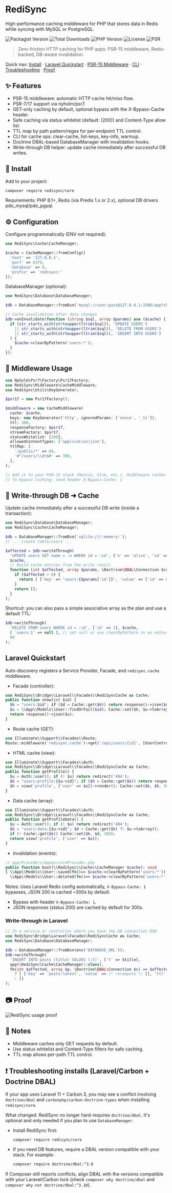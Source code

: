 # RediSync

High-performance caching middleware for PHP that stores data in Redis while syncing with MySQL or PostgreSQL.

![Packagist Version](https://img.shields.io/packagist/v/redisync/core?style=flat-square)
![Total Downloads](https://img.shields.io/packagist/dt/redisync/core?style=flat-square)
![PHP Version](https://img.shields.io/packagist/php-v/redisync/core?style=flat-square)
![License](https://img.shields.io/packagist/l/redisync/core?style=flat-square)
![PSR](https://img.shields.io/badge/PSR--7%2F17-1.x%20%7C%202.x-blue?style=flat-square)

> Zero-friction HTTP caching for PHP apps: PSR-15 middleware, Redis-backed, DB-aware invalidation.

Quick nav: [Install](#-install) · [Laravel Quickstart](#laravel-quickstart) · [PSR-15 Middleware](#-middleware-usage) · [CLI](#-cli) · [Troubleshooting](#-troubleshooting-installs-laravelcarbon--doctrine-dbal) · [Proof](#-proof)

## ✨ Features

- PSR-15 middleware: automatic HTTP cache hit/miss flow.
- PSR-7/17 support via nyholm/psr7.
- GET-only caching by default, optional bypass with the X-Bypass-Cache header.
- Safe caching via status whitelist (default: [200]) and Content-Type allow list.
- TTL map by path pattern/regex for per-endpoint TTL control.
- CLI for cache ops: clear-cache, list-keys, key-info, warmup.
- Doctrine DBAL-based DatabaseManager with invalidation hooks.
- Write-through DB helper: update cache immediately after successful DB writes.

## 🔧 Install

Add to your project:

```bash
composer require redisync/core
```

Requirements: PHP 8.1+, Redis (via Predis 1.x or 2.x), optional DB drivers pdo_mysql/pdo_pgsql.

## ⚙️ Configuration

Configure programmatically (ENV not required):

```php
use RediSync\Cache\CacheManager;

$cache = CacheManager::fromConfig([
  'host' => '127.0.0.1',
  'port' => 6379,
  'database' => 0,
  'prefix' => 'redisync:'
]);
```

DatabaseManager (optional):

```php
use RediSync\Database\DatabaseManager;

$db = DatabaseManager::fromDsn('mysql://user:pass@127.0.0.1:3306/app?charset=utf8mb4');

// Cache invalidation after data changes
$db->onInvalidate(function (string $sql, array $params) use ($cache) {
  if (str_starts_with(strtoupper(ltrim($sql)), 'UPDATE USERS')
    || str_starts_with(strtoupper(ltrim($sql)), 'DELETE FROM USERS')
    || str_starts_with(strtoupper(ltrim($sql)), 'INSERT INTO USERS')
  ) {
    $cache->clearByPattern('users:*');
  }
});
```

## 🧩 Middleware Usage

```php
use Nyholm\Psr7\Factory\Psr17Factory;
use RediSync\Middleware\CacheMiddleware;
use RediSync\Utils\KeyGenerator;

$psr17 = new Psr17Factory();

$middleware = new CacheMiddleware(
  cache: $cache,
  keys: new KeyGenerator('http', ignoredParams: ['nonce', '_ts']),
  ttl: 300,
  responseFactory: $psr17,
  streamFactory: $psr17,
  statusWhitelist: [200],
  allowedContentTypes: ['application/json'],
  ttlMap: [
    '/public/*' => 60,
    '#^/users/\\d+$#' => 300,
  ],
);

// Add it to your PSR-15 stack (Mezzio, Slim, etc.). Middleware caches only GET requests.
// To bypass caching: send header X-Bypass-Cache: 1
```

## 🧾 Write-through DB ➜ Cache

Update cache immediately after a successful DB write (inside a transaction):

```php
use RediSync\Database\DatabaseManager;
use RediSync\Cache\CacheManager;

$db = DatabaseManager::fromDsn('sqlite:///:memory:');
// ... create table/users ...

$affected = $db->writeThrough(
  'UPDATE users SET name = :n WHERE id = :id', ['n' => 'alice', 'id' => 1],
  $cache,
  // Build cache entries from the write result
  function (int $affected, array $params, \Doctrine\DBAL\Connection $conn): array {
    if ($affected > 0) {
      return [ ['key' => "users:{$params['id']}", 'value' => ['id' => $params['id'], 'name' => $params['n']], 'ttl' => 300] ];
    }
    return [];
  }
);
```

Shortcut: you can also pass a simple associative array as the plan and use a default TTL:

```php
$db->writeThrough(
  'DELETE FROM users WHERE id = :id', ['id' => 1], $cache,
  [ 'users:1' => null ], // set null or use clearByPattern in an onInvalidate callback
  60
);
```

## Laravel Quickstart

Auto-discovery registers a Service Provider, Facade, and `redisync.cache` middleware.

- Facade (controller):

```php
use RediSync\\Bridge\\Laravel\\Facades\\RediSyncCache as Cache;
public function show(int $id) {
  $k = "users:$id"; if ($d = Cache::get($k)) return response()->json($d);
  $u = \\App\\Models\\User::findOrFail($id); Cache::set($k, $u->toArray(), 300);
  return response()->json($u);
}
```

- Route cache (GET):

```php
use Illuminate\\Support\\Facades\\Route;
Route::middleware('redisync.cache')->get('/api/users/{id}', [UserController::class, 'show']);
```

- HTML cache (view):

```php
use Illuminate\\Support\\Facades\\Auth;
use RediSync\\Bridge\\Laravel\\Facades\\RediSyncCache as Cache;
public function getProfile() {
  $u = Auth::user(); if (! $u) return redirect('404');
  $k = "users:profile:{$u->id}"; if ($h = Cache::get($k)) return response($h);
  $h = view('profile', ['user' => $u])->render(); Cache::set($k, $h, 300); return response($h);
}
```

- Data cache (array):

```php
use Illuminate\\Support\\Facades\\Auth;
use RediSync\\Bridge\\Laravel\\Facades\\RediSyncCache as Cache;
public function getProfileData() {
  $u = Auth::user(); if (! $u) return redirect('404');
  $k = "users:data:{$u->id}"; $d = Cache::get($k) ?: $u->toArray();
  if (! Cache::get($k)) Cache::set($k, $d, 300);
  return view('profile', ['user' => $u]);
}
```

- Invalidation (events):

```php
// app/Providers/AppServiceProvider.php
public function boot(\\RediSync\\Cache\\CacheManager $cache): void
{ \\App\\Models\\User::saved(fn()=> $cache->clearByPattern('users:*'));
  \\App\\Models\\User::deleted(fn()=> $cache->clearByPattern('users:*')); }
```

Notes: Uses Laravel Redis config automatically, `X-Bypass-Cache: 1` bypasses, JSON 200 is cached ~300s by default.

- Bypass with header `X-Bypass-Cache: 1`.
- JSON responses (status 200) are cached by default for 300s.

### Write-through in Laravel

```php
// In a service or controller where you have the DB connection DSN
use RediSync\Bridge\Laravel\Facades\RediSyncCache as Cache;
use RediSync\Database\DatabaseManager;

$db = DatabaseManager::fromDsn(env('DATABASE_URL'));
$db->writeThrough(
  'INSERT INTO posts (title) VALUES (:t)', ['t' => $title],
  app(\RediSync\Cache\CacheManager::class),
  fn(int $affected, array $p, \Doctrine\DBAL\Connection $c) => $affected
    ? [ ['key' => 'posts:latest', 'value' => /* recompute */ [], 'ttl' => 120] ]
    : []
);
```

## 📷 Proof

![RediSync usage proof](https://rffureejqjzrbqzrcyxv.supabase.co/storage/v1/object/public/images/redisync.png)

## 📝 Notes

- Middleware caches only GET requests by default.
- Use status whitelist and Content-Type filters for safe caching.
- TTL map allows per-path TTL control.

## ❗ Troubleshooting installs (Laravel/Carbon + Doctrine DBAL)

If your app uses Laravel 11 + Carbon 3, you may see a conflict involving `doctrine/dbal` and `carbonphp/carbon-doctrine-types` when installing `redisync/core`.

What changed: RediSync no longer hard-requires `doctrine/dbal`. It's optional and only needed if you plan to use `DatabaseManager`.

- Install RediSync first:

  ```bash
  composer require redisync/core
  ```

- If you need DB features, require a DBAL version compatible with your stack. For example:

  ```bash
  composer require doctrine/dbal:^3.8
  ```

If Composer still reports conflicts, align DBAL with the versions compatible with your Laravel/Carbon lock (check `composer why doctrine/dbal` and `composer why-not doctrine/dbal:^3.10`).
